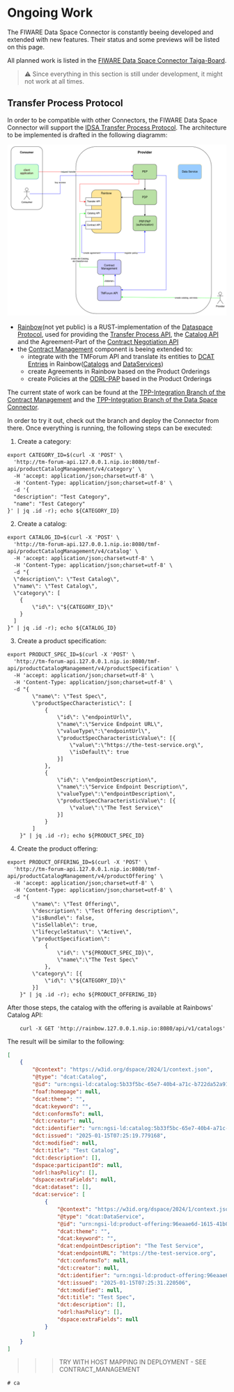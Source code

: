 # Ongoing Work

The FIWARE Data Space Connector is constantly beeing developed and extended with new features. Their status and some previews will be listed on this page.

All planned work is listed in the [FIWARE Data Space Connector Taiga-Board](https://tree.taiga.io/project/dwendland-fiware-data-space-connector/epics).

>:warning: Since everything in this section is still under development, it might not work at all times.

## Transfer Process Protocol

In order to be compatible with other Connectors, the FIWARE Data Space Connector will support the [IDSA Transfer Process Protocol](https://docs.internationaldataspaces.org/ids-knowledgebase/dataspace-protocol/transfer-process/transfer.process.protocol). 
The architecture to be implemented is drafted in the following diagramm:

![TPP Draft](./img/tpp-draft.png)

* [Rainbow](https://github.com/ging/rainbow)(not yet public) is a RUST-implementation of the [Dataspace Protocol](https://docs.internationaldataspaces.org/ids-knowledgebase/dataspace-protocol), used for providing the  [Transfer Process API](https://docs.internationaldataspaces.org/ids-knowledgebase/dataspace-protocol/transfer-process/transfer.process.protocol), the [Catalog API](https://docs.internationaldataspaces.org/ids-knowledgebase/dataspace-protocol/catalog/catalog.protocol) and the Agreement-Part of the [Contract Negotiation API](https://docs.internationaldataspaces.org/ids-knowledgebase/dataspace-protocol/contract-negotiation/contract.negotiation.protocol)
* the [Contract Management](https://github.com/FIWARE/contract-management) component is beeing extended to:
    * integrate with the TMForum API and translate its entities to [DCAT Entries](https://www.w3.org/TR/vocab-dcat-3/) in Rainbow([Catalogs](https://www.w3.org/TR/vocab-dcat-3/#Class:Catalog) and [DataServices](https://www.w3.org/TR/vocab-dcat-3/#Class:Data_Service))
    * create Agreements in Rainbow based on the Product Orderings
    * create Policies at the [ODRL-PAP](https://github.com/wistefan/odrl-pap) based in the Product Orderings

The current state of work can be found at the [TPP-Integration Branch of the Contract Management](https://github.com/FIWARE/contract-management/tree/tpp-integration) and the [TPP-Integration Branch of the Data Space Connector](https://github.com/FIWARE/data-space-connector/tree/tpp-integration).   

In order to try it out, check out the branch and deploy the Connector from there. Once everything is running, the following steps can be executed:

1. Create a category:

```shell
export CATEGORY_ID=$(curl -X 'POST' \
  'http://tm-forum-api.127.0.0.1.nip.io:8080/tmf-api/productCatalogManagement/v4/category' \
  -H 'accept: application/json;charset=utf-8' \
  -H 'Content-Type: application/json;charset=utf-8' \
  -d '{
  "description": "Test Category",
  "name": "Test Category"
}' | jq .id -r); echo ${CATEGORY_ID}
```

2. Create a catalog:

```shell
export CATALOG_ID=$(curl -X 'POST' \
  'http://tm-forum-api.127.0.0.1.nip.io:8080/tmf-api/productCatalogManagement/v4/catalog' \
  -H 'accept: application/json;charset=utf-8' \
  -H 'Content-Type: application/json;charset=utf-8' \
  -d "{
  \"description\": \"Test Catalog\",
  \"name\": \"Test Catalog\", 
  \"category\": [
    {
        \"id\": \"${CATEGORY_ID}\"
    }
  ]
}" | jq .id -r); echo ${CATALOG_ID}
```

3. Create a product specification:

```shell
export PRODUCT_SPEC_ID=$(curl -X 'POST' \
  'http://tm-forum-api.127.0.0.1.nip.io:8080/tmf-api/productCatalogManagement/v4/productSpecification' \
  -H 'accept: application/json;charset=utf-8' \
  -H 'Content-Type: application/json;charset=utf-8' \
  -d "{
        \"name\": \"Test Spec\", 
        \"productSpecCharacteristic\": [
            {
                \"id\": \"endpointUrl\",
                \"name\":\"Service Endpoint URL\",
                \"valueType\":\"endpointUrl\",
                \"productSpecCharacteristicValue\": [{
                    \"value\":\"https://the-test-service.org\",
                    \"isDefault\": true
                }]
            },
            {
                \"id\": \"endpointDescription\",
                \"name\":\"Service Endpoint Description\",
                \"valueType\":\"endpointDescription\",
                \"productSpecCharacteristicValue\": [{
                    \"value\":\"The Test Service\"
                }]
            }
        ]
    }" | jq .id -r); echo ${PRODUCT_SPEC_ID}
```

4. Create the product offering:

```shell
export PRODUCT_OFFERING_ID=$(curl -X 'POST' \
  'http://tm-forum-api.127.0.0.1.nip.io:8080/tmf-api/productCatalogManagement/v4/productOffering' \
  -H 'accept: application/json;charset=utf-8' \
  -H 'Content-Type: application/json;charset=utf-8' \
  -d "{
        \"name\": \"Test Offering\",
        \"description\": \"Test Offering description\", 
        \"isBundle\": false,
        \"isSellable\": true,
        \"lifecycleStatus\": \"Active\",
        \"productSpecification\": 
            {
                \"id\": \"${PRODUCT_SPEC_ID}\",
                \"name\":\"The Test Spec\"
            },
        \"category\": [{
            \"id\": \"${CATEGORY_ID}\"
        }]
    }" | jq .id -r); echo ${PRODUCT_OFFERING_ID}
```

After those steps, the catalog with the offering is available at Rainbows' Catalog API:

```shell
    curl -X GET 'http://rainbow.127.0.0.1.nip.io:8080/api/v1/catalogs'
```

The result will be similar to the following:

```json
[
    {
        "@context": "https://w3id.org/dspace/2024/1/context.json",
        "@type": "dcat:Catalog",
        "@id": "urn:ngsi-ld:catalog:5b33f5bc-65e7-40b4-a71c-b722da52a919",
        "foaf:homepage": null,
        "dcat:theme": "",
        "dcat:keyword": "",
        "dct:conformsTo": null,
        "dct:creator": null,
        "dct:identifier": "urn:ngsi-ld:catalog:5b33f5bc-65e7-40b4-a71c-b722da52a919",
        "dct:issued": "2025-01-15T07:25:19.779168",
        "dct:modified": null,
        "dct:title": "Test Catalog",
        "dct:description": [],
        "dspace:participantId": null,
        "odrl:hasPolicy": [],
        "dspace:extraFields": null,
        "dcat:dataset": [],
        "dcat:service": [
            {
                "@context": "https://w3id.org/dspace/2024/1/context.json",
                "@type": "dcat:DataService",
                "@id": "urn:ngsi-ld:product-offering:96eaae6d-1615-41b0-b721-91c6a2e36551",
                "dcat:theme": "",
                "dcat:keyword": "",
                "dcat:endpointDescription": "The Test Service",
                "dcat:endpointURL": "https://the-test-service.org",
                "dct:conformsTo": null,
                "dct:creator": null,
                "dct:identifier": "urn:ngsi-ld:product-offering:96eaae6d-1615-41b0-b721-91c6a2e36551",
                "dct:issued": "2025-01-15T07:25:31.220506",
                "dct:modified": null,
                "dct:title": "Test Spec",
                "dct:description": [],
                "odrl:hasPolicy": [],
                "dspace:extraFields": null
            }
        ]
    }
]
```





>>> TRY WITH HOST MAPPING IN DEPLOYMENT - SEE CONTRACT_MANAGEMENT

```shell
# ca

```
